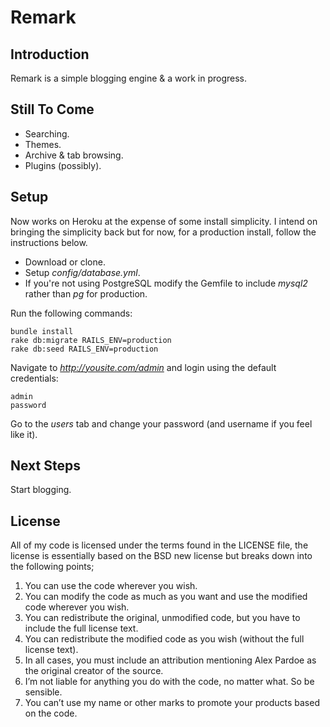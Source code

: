 Remark
======

Introduction
------------

Remark is a simple blogging engine & a work in progress.

Still To Come
-------------

- Searching.
- Themes.
- Archive & tab browsing.
- Plugins (possibly).

Setup
-----

Now works on Heroku at the expense of some install simplicity. I intend on bringing the simplicity back but for now, for a production install, follow the instructions below.

- Download or clone.
- Setup _config/database.yml_.
- If you're not using PostgreSQL modify the Gemfile to include _mysql2_ rather than _pg_ for production.

Run the following commands:

	bundle install
	rake db:migrate RAILS_ENV=production
	rake db:seed RAILS_ENV=production

Navigate to _http://yousite.com/admin_ and login using the default credentials:

	admin
	password
	
Go to the _users_ tab and change your password (and username if you feel like it).

Next Steps
----------

Start blogging.

License
-------

All of my code is licensed under the terms found in the LICENSE file, the license is essentially based
on the BSD new license but breaks down into the following points;

1. You can use the code wherever you wish.
2. You can modify the code as much as you want and use the modified code wherever you wish.
3. You can redistribute the original, unmodified code, but you have to include the full license text.
4. You can redistribute the modified code as you wish (without the full license text).
5. In all cases, you must include an attribution mentioning Alex Pardoe as the original creator of the source.
6. I’m not liable for anything you do with the code, no matter what. So be sensible.
7. You can’t use my name or other marks to promote your products based on the code.
